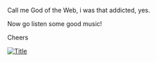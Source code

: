 Call me God of the Web, i was that addicted, yes.

Now go listen some good music!

Cheers

[![Title]()](youtube.com/embed/-zxtbwGogyY)
